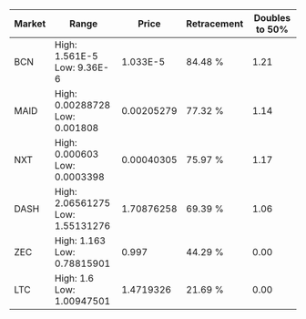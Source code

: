 | Market | Range | Price| Retracement | Doubles to 50% |
| --- | --- | --- | --- | --- |
| BCN | High: 1.561E-5<br />Low: 9.36E-6 | 1.033E-5 | 84.48 % | 1.21 |
| MAID | High: 0.00288728<br />Low: 0.001808 | 0.00205279 | 77.32 % | 1.14 |
| NXT | High: 0.000603<br />Low: 0.0003398 | 0.00040305 | 75.97 % | 1.17 |
| DASH | High: 2.06561275<br />Low: 1.55131276 | 1.70876258 | 69.39 % | 1.06 |
| ZEC | High: 1.163<br />Low: 0.78815901 | 0.997 | 44.29 % | 0.00 |
| LTC | High: 1.6<br />Low: 1.00947501 | 1.4719326 | 21.69 % | 0.00 |
